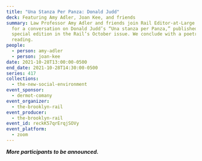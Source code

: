 ```yaml
---
title: "Una Stanza Per Panza: Donald Judd"
deck: Featuring Amy Adler, Joan Kee, and friends
summary: Law Professor Amy Adler and friends join Rail Editor-at-Large Joan Kee
  for a conversation on Donald Judd’s “Una stanza per Panza,” published as a
  special edition in the Rail’s October issue. We conclude with a poetry
  reading.
people:
  - person: amy-adler
  - person: joan-kee
date: 2021-10-28T13:00:00-0500
end_date: 2021-10-28T14:30:00-0500
series: 417
collections:
  - the-new-social-environment
event_sponsor:
  - dermot-comany
event_organizer:
  - the-brooklyn-rail
event_producer:
  - the-brooklyn-rail
event_id: reckK57qrErqjSOVy
event_platform:
  - zoom
---
```

***More participants to be announced.***